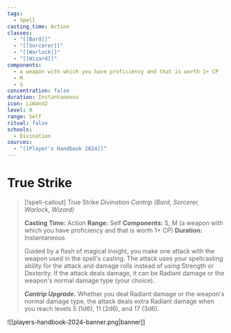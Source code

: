 ```yaml
---
tags:
  - Spell
casting_time: Action
classes:
  - "[[Bard]]"
  - "[[Sorcerer]]"
  - "[[Warlock]]"
  - "[[Wizard]]"
components:
  - a weapon with which you have proficiency and that is worth 1+ CP
  - M
  - S
concentration: false
duration: Instantaneous
icon: LiWand2
level: 0
range: Self
ritual: false
schools:
  - Divination
sources:
  - "[[Player's Handbook 2024]]"
---
```


# True Strike

>[!spell-callout] True Strike
>_Divination Cantrip (Bard, Sorcerer, Warlock, Wizard)_
>
>**Casting Time:** Action
>**Range:** Self
>**Components:** S, M (a weapon with which you have proficiency and that is worth 1+ CP)
>**Duration:** Instantaneous
>
>Guided by a flash of magical insight, you make one attack with the weapon used in the spell's casting. The attack uses your spellcasting ability for the attack and damage rolls instead of using Strength or Dexterity. If the attack deals damage, it can be Radiant damage or the weapon's normal damage type (your choice).
>
>**_Cantrip Upgrade._** Whether you deal Radiant damage or the weapon's normal damage type, the attack deals extra Radiant damage when you reach levels 5 (1d6), 11 (2d6), and 17 (3d6).


![[players-handbook-2024-banner.png|banner]]

